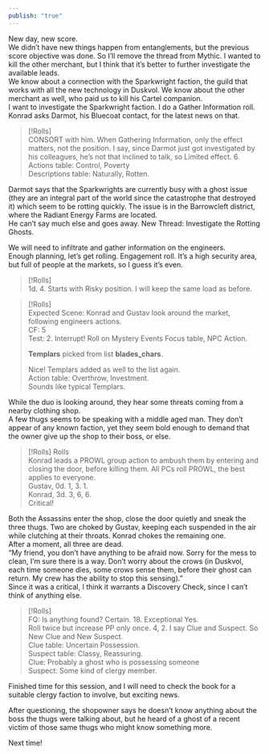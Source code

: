 ```yaml
---  
publish: "true"  
---  
```

New day, new score.  
We didn’t have new things happen from entanglements, but the previous score objective was done. So I’ll remove the thread from Mythic. I wanted to kill the other merchant, but I think that it’s better to further investigate the available leads.  
We know about a connection with the Sparkwright faction, the guild that works with all the new technology in Duskvol. We know about the other merchant as well, who paid us to kill his Cartel companion.  
I want to investigate the Sparkwright faction. I do a Gather Information roll. Konrad asks Darmot, his Bluecoat contact, for the latest news on that.  
  
> [!Rolls]  
> CONSORT with him. When Gathering Information, only the effect matters, not the position. I say, since Darmot just got investigated by his colleagues, he’s not that inclined to talk, so Limited effect. 6.  
> Actions table: Control, Poverty  
> Descriptions table: Naturally, Rotten.  
  
Darmot says that the Sparkwrights are currently busy with a ghost issue (they are an integral part of the world since the catastrophe that destroyed it) which seem to be rotting quickly. The issue is in the Barrowcleft district, where the Radiant Energy Farms are located.   
He can’t say much else and goes away. New Thread: Investigate the Rotting Ghosts.  
  
We will need to infiltrate and gather information on the engineers.  
Enough planning, let’s get rolling. Engagement roll. It’s a high security area, but full of people at the markets, so I guess it’s even.  
> [!Rolls]  
> 1d. 4. Starts with Risky position. I will keep the same load as before.  
  
> [!Rolls]  
> Expected Scene: Konrad and Gustav look around the market, following engineers actions.  
> CF: 5  
> Test: 2. Interrupt! Roll on Mystery Events Focus table, NPC Action.  
>   
> __Templars__ picked from list __blades_chars__.  
>   
> Nice! Templars added as well to the list again.  
> Action table: Overthrow, Investment.  
> Sounds like typical Templars.  
  
While the duo is looking around, they hear some threats coming from a nearby clothing shop.  
A few thugs seems to be speaking with a middle aged man. They don’t appear of any known faction, yet they seem bold enough to demand that the owner give up the shop to their boss, or else.  
  
  
> [!Rolls] Rolls  
> Konrad leads a PROWL group action to ambush them by entering and closing the door, before killing them. All PCs roll PROWL, the best applies to everyone.  
> Gustav, 0d. 1, 3. 1.  
> Konrad, 3d. 3, 6, 6.   
> Critical!  
  
Both the Assassins enter the shop, close the door quietly and sneak the three thugs. Two are choked by Gustav, keeping each suspended in the air while clutching at their throats. Konrad chokes the remaining one.  
After a moment, all three are dead.  
“My friend, you don’t have anything to be afraid now. Sorry for the mess to clean, I’m sure there is a way. Don’t worry about the crows (in Duskvol, each time someone dies, some crows sense them, before their ghost can return. My crew has the ability to stop this sensing).”  
Since it was a critical, I think it warrants a Discovery Check, since I can’t think of anything else.  
  
> [!Rolls]  
> FQ: Is anything found? Certain. 18. Exceptional Yes.   
> Roll twice but increase PP only once. 4, 2. I say Clue and Suspect. So New Clue and New Suspect.  
> Clue table: Uncertain Possession.  
> Suspect table: Classy, Reassuring.  
> Clue: Probably a ghost who is possessing someone  
> Suspect: Some kind of clergy member.  
  
Finished time for this session, and I will need to check the book for a suitable clergy faction to involve, but exciting news.  
  
After questioning, the shopowner says he doesn’t know anything about the boss the thugs were talking about, but he heard of a ghost of a recent victim of those same thugs who might know something more.  
  
Next time!